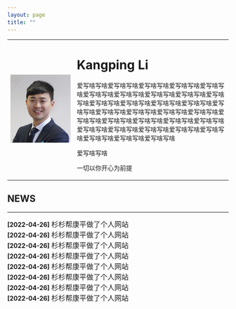 ```yaml
---
layout: page
title: ""
---
```


<table border="0" style="overflow:hidden">
  <tr>
    <td width="30%">
      <img src="/zhengjianzhao.jpg" width="100%">   
    </td>
    <td width="70%">
      <h1>Kangping Li</h1>
      <p>爱写啥写啥爱写啥写啥爱写啥写啥爱写啥写啥爱写啥写啥爱写啥写啥爱写啥写啥爱写啥写啥爱写啥写啥爱写啥写啥爱写啥写啥爱写啥写啥爱写啥写啥爱写啥写啥爱写啥写啥爱写啥写啥爱写啥写啥爱写啥写啥爱写啥写啥爱写啥写啥爱写啥写啥爱写啥写啥爱写啥写啥爱写啥写啥爱写啥写啥爱写啥写啥爱写啥写啥爱写啥写啥爱写啥写啥爱写啥写啥爱写啥写啥爱写啥写啥</p>
      <p>爱写啥写啥</p>
      <p>一切以你开心为前提</p>
     </td>
      </tr>     
</table>
  

## NEWS
---
**\[2022\-04\-26\]** <font size=3>杉杉帮康平做了个人网站</font><br>
**\[2022\-04\-26\]** <font size=3>杉杉帮康平做了个人网站</font><br>
**\[2022\-04\-26\]** <font size=3>杉杉帮康平做了个人网站</font><br>
**\[2022\-04\-26\]** <font size=3>杉杉帮康平做了个人网站</font><br>
**\[2022\-04\-26\]** <font size=3>杉杉帮康平做了个人网站</font><br>
**\[2022\-04\-26\]** <font size=3>杉杉帮康平做了个人网站</font><br>
**\[2022\-04\-26\]** <font size=3>杉杉帮康平做了个人网站</font><br>
**\[2022\-04\-26\]** <font size=3>杉杉帮康平做了个人网站</font><br>
